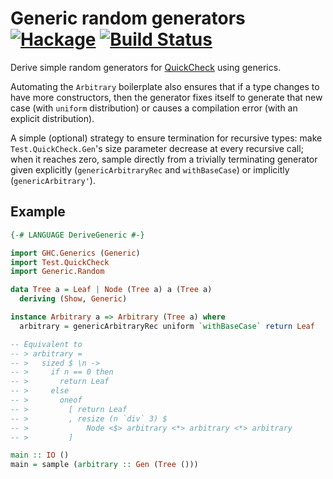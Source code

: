 Generic random generators [![Hackage](https://img.shields.io/hackage/v/generic-random.svg)](https://hackage.haskell.org/package/generic-random) [![Build Status](https://travis-ci.org/Lysxia/generic-random.svg)](https://travis-ci.org/Lysxia/generic-random)
=========================

Derive simple random generators for [QuickCheck](https://hackage.haskell.org/package/QuickCheck) using generics.

Automating the `Arbitrary` boilerplate also ensures that if a type changes to
have more constructors, then the generator fixes itself to generate that new
case (with `uniform` distribution) or causes a compilation error (with an
explicit distribution).

A simple (optional) strategy to ensure termination for recursive types:
make `Test.QuickCheck.Gen`'s size parameter decrease at every recursive call;
when it reaches zero, sample directly from a trivially terminating generator
given explicitly (`genericArbitraryRec` and `withBaseCase`) or implicitly
(`genericArbitrary'`).

Example
-------

```haskell
{-# LANGUAGE DeriveGeneric #-}

import GHC.Generics (Generic)
import Test.QuickCheck
import Generic.Random

data Tree a = Leaf | Node (Tree a) a (Tree a)
  deriving (Show, Generic)

instance Arbitrary a => Arbitrary (Tree a) where
  arbitrary = genericArbitraryRec uniform `withBaseCase` return Leaf

-- Equivalent to
-- > arbitrary =
-- >   sized $ \n ->
-- >     if n == 0 then
-- >       return Leaf
-- >     else
-- >       oneof
-- >         [ return Leaf
-- >         , resize (n `div` 3) $
-- >             Node <$> arbitrary <*> arbitrary <*> arbitrary
-- >         ]

main :: IO ()
main = sample (arbitrary :: Gen (Tree ()))
```
